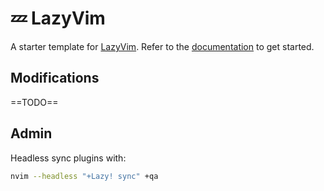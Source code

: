 # 💤 LazyVim

A starter template for [LazyVim](https://github.com/LazyVim/LazyVim).
Refer to the [documentation](https://lazyvim.github.io/installation) to get started.

## Modifications

==TODO==

## Admin

Headless sync plugins with:

```sh
nvim --headless "+Lazy! sync" +qa
```
